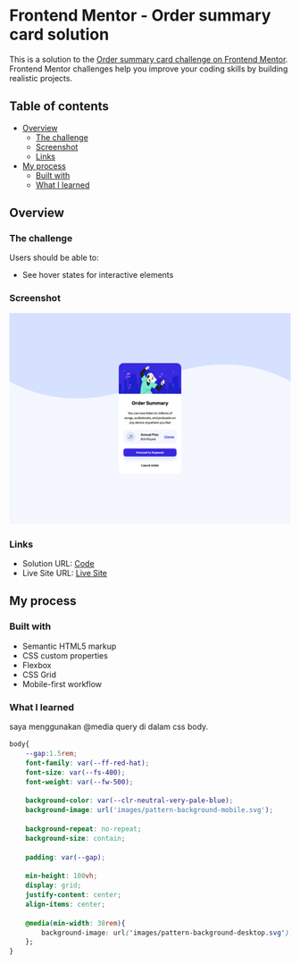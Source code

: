 # Frontend Mentor - Order summary card solution

This is a solution to the [Order summary card challenge on Frontend Mentor](https://www.frontendmentor.io/challenges/order-summary-component-QlPmajDUj). Frontend Mentor challenges help you improve your coding skills by building realistic projects. 

## Table of contents

- [Overview](#overview)
  - [The challenge](#the-challenge)
  - [Screenshot](#screenshot)
  - [Links](#links)
- [My process](#my-process)
  - [Built with](#built-with)
  - [What I learned](#what-i-learned)

## Overview

### The challenge

Users should be able to:

- See hover states for interactive elements

### Screenshot

![](./screenshot.png)

### Links

- Solution URL: [Code](https://your-solution-url.com)
- Live Site URL: [Live Site](https://your-live-site-url.com)

## My process

### Built with

- Semantic HTML5 markup
- CSS custom properties
- Flexbox
- CSS Grid
- Mobile-first workflow

### What I learned

saya menggunakan @media query di dalam css body.

```css
body{
    --gap:1.5rem;
    font-family: var(--ff-red-hat);
    font-size: var(--fs-400);
    font-weight: var(--fw-500);

    background-color: var(--clr-neutral-very-pale-blue);
    background-image: url('images/pattern-background-mobile.svg');

    background-repeat: no-repeat;
    background-size: contain;

    padding: var(--gap);

    min-height: 100vh;
    display: grid;
    justify-content: center;
    align-items: center;
    
    @media(min-width: 38rem){
        background-image: url('images/pattern-background-desktop.svg');
    };
}
```